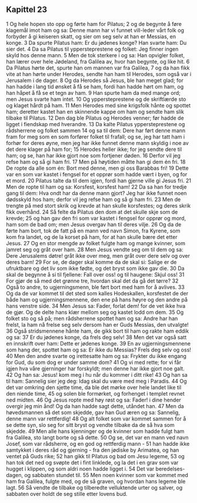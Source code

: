 ## Kapittel 23

1 Og hele hopen sto opp og førte ham for Pilatus;
2 og de begynte å føre klagemål imot ham og sa: Denne mann har vi funnet vill-leder vårt folk og forbyder å gi keiseren skatt, og sier om seg selv at han er Messias, en konge.
3 Da spurte Pilatus ham: Er du jødenes konge? Han svarte ham: Du sier det.
4 Da sa Pilatus til yppersteprestene og folket: Jeg finner ingen skyld hos denne mann.
5 Men de tok sterkere i og sa: Han opvigler folket, han lærer over hele Jødeland, fra Galilea av, hvor han begynte, og like hit.
6 Da Pilatus hørte det, spurte han om mannen var fra Galilea,
7 og da han fikk vite at han hørte under Herodes, sendte han ham til Herodes, som også var i Jerusalem i de dager.
8 Og da Herodes så Jesus, ble han meget glad; for han hadde i lang tid ønsket å få se ham, fordi han hadde hørt om ham, og han håpet å få se et tegn av ham.
9 Han spurte ham da med mange ord; men Jesus svarte ham intet.
10 Og yppersteprestene og de skriftlærde sto og klaget hårdt på ham.
11 Men Herodes med sine krigsfolk hånte og spottet ham; deretter kastet han en skinnende kappe om ham og sendte ham slik tilbake til Pilatus.
12 Den dag ble Pilatus og Herodes venner; før hadde de ligget i fiendskap med hverandre.
13 Da kalte Pilatus yppersteprestene og rådsherrene og folket sammen
14 og sa til dem: Dere har ført denne mann fram for meg som en som forfører folket til frafall; og se, jeg har tatt ham i forhør for deres øyne, men jeg har ikke funnet denne mann skyldig i noe av det dere klager på ham for;
15 Herodes heller ikke; for jeg sendte dere til ham; og se, han har ikke gjort noe som fortjener døden.
16 Derfor vil jeg refse ham og så gi ham fri.
17 Men på høytiden måtte han gi dem én fri.
18 De ropte da alle som én: Bort med denne, men gi oss Barabbas fri!
19 Dette var en som var kastet i fengsel for et opprør som hadde vært i byen, og for et mord.
20 Pilatus talte da til dem igjen, fordi han gjerne ville gi Jesus fri.
21 Men de ropte til ham og sa: Korsfest, korsfest ham!
22 Da sa han for tredje gang til dem: Hva ondt har da denne mann gjort? Jeg har ikke funnet noen dødsskyld hos ham; derfor vil jeg refse ham og så gi ham fri.
23 Men de trengte på med stort skrik og krevde at han skulle korsfestes; og deres skrik fikk overhånd.
24 Så felte da Pilatus den dom at det skulle skje som de krevde;
25 og han gav den fri som var kastet i fengsel for opprør og mord, ham som de bad om; men Jesus overgav han til deres vilje.
26 Og da de førte ham bort, tok de fatt på en mann ved navn Simon, fra Kyrene, som kom fra landet, og de la korset på ham, for at han skulle bære det etter Jesus.
27 Og en stor mengde av folket fulgte ham og mange kvinner, som jamret seg og gråt over ham.
28 Men Jesus vendte seg om til dem og sa: Dere Jerusalems døtre! gråt ikke over meg, men gråt over dere selv og over deres barn!
29 For se, de dager skal komme da de skal si: Salige er de ufruktbare og det liv som ikke fødte, og det bryst som ikke gav die.
30 Da skal de begynne å si til fjellene: Fall over oss! og til haugene: Skjul oss!
31 For gjør de så med det grønne tre, hvordan skal det da gå det tørre?
32 Også to andre, to ugjerningsmenn, ble ført bort med ham for å avlives.
33 Og da de var kommet til det sted som kalles Hodeskallen, korsfestet de der både ham og ugjerningsmennene, den ene på hans høyre og den andre på hans venstre side.
34 Men Jesus sa: Fader, forlat dem! for de vet ikke hva de gjør. Og de delte hans klær mellom seg og kastet lodd om dem.
35 Og folket sto og så på; men rådsherrene spottet ham og sa: Andre har han frelst, la ham nå frelse seg selv dersom han er Guds Messias, den utvalgte!
36 Også stridsmennene hånte ham, de gikk bort til ham og rakte ham eddik og sa:
37 Er du jødenes konge, da frels deg selv!
38 Men det var også satt en innskrift over ham: Dette er jødenes konge.
39 En av ugjerningsmennene som hang der, spottet ham og sa: Er ikke du Messias? Frels deg selv og oss!
40 Men den andre svarte og irettesatte ham og sa: Frykter du ikke engang for Gud, du som dog er under samme dom?
41 Og vi med rette; for vi får igjen hva våre gjerninger har forskyldt; men denne har ikke gjort noe galt.
42 Og han sa: Jesus! kom meg i hu når du kommer i ditt rike!
43 Og han sa til ham: Sannelig sier jeg deg: Idag skal du være med meg i Paradis.
44 Og det var omkring den sjette time, da ble det mørke over hele landet like til den niende time,
45 og solen ble formørket, og forhenget i templet revnet ned midten.
46 Og Jesus ropte med høy røst og sa: Fader! i dine hender overgir jeg min ånd! Og da han hadde sagt dette, utåndet han.
47 Men da høvedsmannen så det som skjedde, gav han Gud æren og sa: Sannelig, denne mann var rettferdig!
48 Og alt folket som var kommet sammen for å se dette syn, slo seg for sitt bryst og vendte tilbake da de så hva som skjedde.
49 Men alle hans kjenninger og de kvinner som hadde fulgt ham fra Galilea, sto langt borte og så dette.
50 Og se, det var en mann ved navn Josef, som var rådsherre, og en god og rettferdig mann -
51 han hadde ikke samtykket i deres råd og gjerning - fra den jødiske by Arimatea, og han ventet på Guds rike;
52 han gikk til Pilatus og bad om Jesu legeme,
53 og han tok det ned og svøpte det i fint linklede, og la det i en grav som var hugget i klippen, og som aldri noen hadde ligget i.
54 Det var beredelses-dagen, og sabbaten stundet til.
55 Men noen kvinner som var kommet med ham fra Galilea, fulgte med, og de så graven, og hvordan hans legeme ble lagt.
56 Så vendte de tilbake og tilberedte velluktende urter og salver, og sabbaten over holdt de seg stille etter lovens bud.
